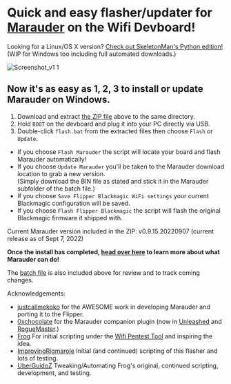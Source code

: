 # Quick and easy flasher/updater for [Marauder](https://github.com/justcallmekoko/ESP32Marauder) on the Wifi Devboard!

Looking for a Linux/OS X version? [Check out SkeletonMan's Python edition!](https://github.com/SkeletonMan03/FZEasyMarauderFlash) (WIP for Windows too including full automated downloads.)

![Screenshot_v1 1](https://user-images.githubusercontent.com/57457139/184584304-482ac7ea-0825-463b-b4f8-71885b457e1a.png)

## Now it's as easy as 1, 2, 3 to install or update Marauder on Windows.

1. Download and extract [the ZIP file](https://github.com/UberGuidoZ/Flipper/raw/main/Wifi_DevBoard/FZ_Marauder_Flasher/FZ_Marauder_v1.4.zip) above to the same directory.<br>
2. Hold `BOOT` on the devboard and plug it into your PC directly via USB.<br>
3. Double-click `flash.bat` from the extracted files then choose `Flash` or `Update`.

* If you choose `Flash Marauder` the script will locate your board and flash Marauder automatically!<br>
* If you choose `Update Marauder` you'll be taken to the Marauder download location to grab a new version.<br>
(Simply download the BIN file as stated and stick it in the Marauder subfolder of the batch file.)<br>
* If you choose `Save Flipper Blackmagic WiFi settings` your current Blackmagic configuration will be saved.<br>
* If you choose `Flash Flipper Blackmagic` the script will flash the original Blackmagic firmware it shipped with.

Current Marauder version included in the ZIP: v0.9.15.20220907 (current release as of Sept 7, 2022)

**Once the install has completed, [head over here](https://github.com/UberGuidoZ/Flipper/tree/main/Wifi_DevBoard#marauder-install-information) to learn more about what Marauder can do!**

The [batch file](https://github.com/UberGuidoZ/Flipper/blob/main/Wifi_DevBoard/FZ_Marauder_Flasher/Flash-v1.4.bat) is also included above for review and to track coming changes.

Acknowledgements:<br>
* [justcallmekoko](https://github.com/justcallmekoko/ESP32Marauder) for the AWESOME work in developing Marauder and porting it to the Flipper.
* [0xchocolate](https://github.com/0xchocolate) for the Marauder companion plugin (now in [Unleashed](https://github.com/Eng1n33r/flipperzero-firmware) and [RogueMaster](https://github.com/RogueMaster/flipperzero-firmware-wPlugins).)
* [Frog](https://github.com/FroggMaster) For initial scripting under the [Wifi Pentest Tool](https://github.com/FroggMaster/ESP32-Wi-Fi-Penetration-Tool) and inspiring the idea.<br>
* [ImprovingRigmarole](https://github.com/Improving-Rigmarole) Initial (and continued) scripting of this flasher and lots of  testing.<br>
* [UberGuidoZ](https://github.com/UberGuidoZ) Tweaking/Automating Frog's original, continued scripting, development, and testing.
